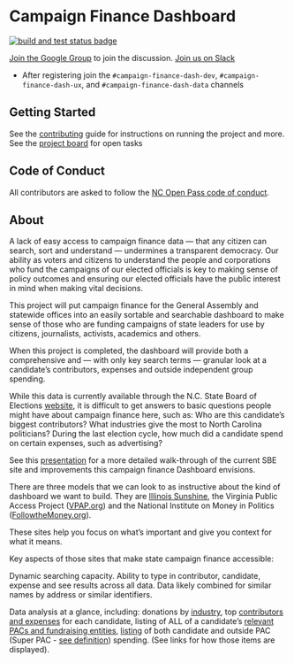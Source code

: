 ﻿# Campaign Finance Dashboard

<!-- markdownlint-disable no-inline-html -->
<p align="left">
  <a href="https://github.com/ncopenpass/CampaignFinance/actions?query=workflow%3A%22Build+%26+test%22"><img alt="build and test status badge" src="https://github.com/ncopenpass/CampaignFinance/workflows/Build%20&%20test/badge.svg"></a>
</p>
<!-- markdownlint-enable no-inline-html -->

[Join the Google Group](https://groups.google.com/forum/#!forum/raleigh-brigade-cfd) to join the discussion.
[Join us on Slack](http://code-for-nc-slack-invitations.herokuapp.com/)

- After registering join the `#campaign-finance-dash-dev`, `#campaign-finance-dash-ux`, and `#campaign-finance-dash-data` channels

## Getting Started

See the [contributing](./CONTRIBUTING.md) guide for instructions on running the project and more.
See the [project board](https://github.com/ncopenpass/CampaignFinance/projects/3) for open tasks

## Code of Conduct

All contributors are asked to follow the [NC Open Pass code of conduct](http://ncopenpass.com/about/code-of-conduct/).

## About

A lack of easy access to campaign finance data — that any citizen can search, sort and understand — undermines a transparent democracy. Our ability as voters and citizens to understand the people and corporations who fund the campaigns of our elected officials is key to making sense of policy outcomes and ensuring our elected officials have the public interest in mind when making vital decisions.

This project will put campaign finance for the General Assembly and statewide offices into an easily sortable and searchable dashboard to make sense of those who are funding campaigns of state leaders for use by citizens, journalists, activists, academics and others.

When this project is completed, the dashboard will provide both a comprehensive and — with only key search terms — granular look at a candidate’s contributors, expenses and outside independent group spending.

While this data is currently available through the N.C. State Board of Elections [website](https://www.ncsbe.gov/Campaign-Finance), it is difficult to get answers to basic questions people might have about campaign finance here, such as: Who are this candidate’s biggest contributors? What industries give the most to North Carolina politicians? During the last election cycle, how much did a candidate spend on certain expenses, such as advertising?

See this [presentation](https://drive.google.com/open?id=1fS92lf3sPVvYgB7vY862ywsACwfvLoxP) for a more detailed walk-through of the current SBE site and improvements this campaign finance Dashboard envisions.

There are three models that we can look to as instructive about the kind of dashboard we want to build. They are [Illinois Sunshine](https://illinoissunshine.org/), the Virginia Public Access Project ([VPAP.org](https://www.vpap.org/)) and the National Institute on Money in Politics ([FollowtheMoney.org](https://www.followthemoney.org/)).

These sites help you focus on what’s important and give you context for what it means.

Key aspects of those sites that make state campaign finance accessible:

Dynamic searching capacity. Ability to type in contributor, candidate, expense and see results across all data. Data likely combined for similar names by address or similar identifiers.

Data analysis at a glance, including: donations by [industry](https://www.followthemoney.org/at-a-glance?y=2018&s=IL), top [contributors and expenses](https://illinoissunshine.org/committees/friends-of-michael-j-madigan-665/) for each candidate, listing of ALL of a candidate’s [relevant PACs and fundraising entities](https://illinoissunshine.org/committees/friends-of-michael-j-madigan-665/), [listing](https://illinoissunshine.org/committees/?type=super_pac) of both candidate and outside PAC (Super PAC - [see definition](https://www.opensecrets.org/pacs/superpacs.php)) spending. (See links for how those items are displayed).
